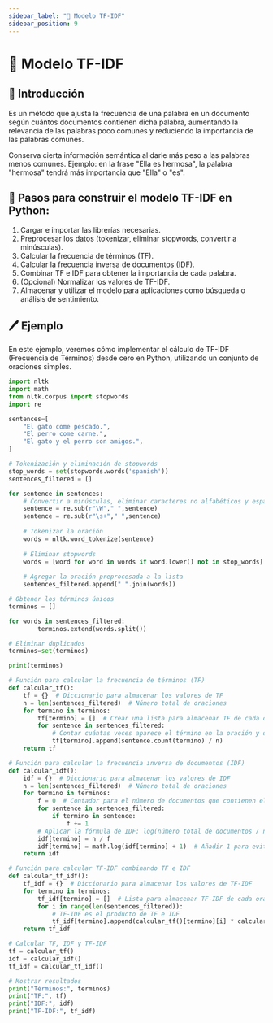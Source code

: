```yaml
---
sidebar_label: "🔎 Modelo TF-IDF"
sidebar_position: 9
---
```


# 🔎 Modelo TF-IDF

## 🌟 Introducción

Es un método que ajusta la frecuencia de una palabra en un documento según cuántos documentos contienen dicha palabra, aumentando la relevancia de las palabras poco comunes y reduciendo la importancia de las palabras comunes.

Conserva cierta información semántica al darle más peso a las palabras menos comunes.
Ejemplo: en la frase "Ella es hermosa", la palabra "hermosa" tendrá más importancia que "Ella" o "es".

## 🔎 Pasos para construir el modelo TF-IDF en Python:

1. Cargar e importar las librerías necesarias.
2. Preprocesar los datos (tokenizar, eliminar stopwords, convertir a minúsculas).
3. Calcular la frecuencia de términos (TF).
4. Calcular la frecuencia inversa de documentos (IDF).
5. Combinar TF e IDF para obtener la importancia de cada palabra.
6. (Opcional) Normalizar los valores de TF-IDF.
7. Almacenar y utilizar el modelo para aplicaciones como búsqueda o análisis de sentimiento.

## 🖊️ Ejemplo

En este ejemplo, veremos cómo implementar el cálculo de TF-IDF (Frecuencia de Términos) desde cero en Python, utilizando un conjunto de oraciones simples.

```python title="Importación de librerías"
import nltk
import math
from nltk.corpus import stopwords
import re
```

```python title="Preprocesamiento de los datos"
sentences=[
    "El gato come pescado.",
    "El perro come carne.",
    "El gato y el perro son amigos.",
]

# Tokenización y eliminación de stopwords
stop_words = set(stopwords.words('spanish'))
sentences_filtered = []

for sentence in sentences:
    # Convertir a minúsculas, eliminar caracteres no alfabéticos y espacios adicionales    
    sentence = re.sub(r"\W"," ",sentence)
    sentence = re.sub(r"\s+"," ",sentence)
    
    # Tokenizar la oración
    words = nltk.word_tokenize(sentence)
    
    # Eliminar stopwords
    words = [word for word in words if word.lower() not in stop_words]
    
    # Agregar la oración preprocesada a la lista
    sentences_filtered.append(" ".join(words))

# Obtener los términos únicos
terminos = []

for words in sentences_filtered:
        terminos.extend(words.split())

# Eliminar duplicados
terminos=set(terminos)

print(terminos)
```

```python title="Calcular tabla de frecuencias"
# Función para calcular la frecuencia de términos (TF)
def calcular_tf():
    tf = {}  # Diccionario para almacenar los valores de TF
    n = len(sentences_filtered)  # Número total de oraciones
    for termino in terminos:
        tf[termino] = []  # Crear una lista para almacenar TF de cada oración
        for sentence in sentences_filtered:
            # Contar cuántas veces aparece el término en la oración y dividirlo por el número total de oraciones
            tf[termino].append(sentence.count(termino) / n)
    return tf

# Función para calcular la frecuencia inversa de documentos (IDF)
def calcular_idf():
    idf = {}  # Diccionario para almacenar los valores de IDF
    n = len(sentences_filtered)  # Número total de oraciones
    for termino in terminos:
        f = 0  # Contador para el número de documentos que contienen el término
        for sentence in sentences_filtered:
            if termino in sentence:
                f += 1
        # Aplicar la fórmula de IDF: log(número total de documentos / número de documentos que contienen el término)
        idf[termino] = n / f
        idf[termino] = math.log(idf[termino] + 1)  # Añadir 1 para evitar división por cero
    return idf

# Función para calcular TF-IDF combinando TF e IDF
def calcular_tf_idf():
    tf_idf = {}  # Diccionario para almacenar los valores de TF-IDF
    for termino in terminos:
        tf_idf[termino] = []  # Lista para almacenar TF-IDF de cada oración
        for i in range(len(sentences_filtered)):
            # TF-IDF es el producto de TF e IDF
            tf_idf[termino].append(calcular_tf()[termino][i] * calcular_idf()[termino])
    return tf_idf

# Calcular TF, IDF y TF-IDF
tf = calcular_tf()
idf = calcular_idf()
tf_idf = calcular_tf_idf()

# Mostrar resultados
print("Términos:", terminos)
print("TF:", tf)
print("IDF:", idf)
print("TF-IDF:", tf_idf)
```
